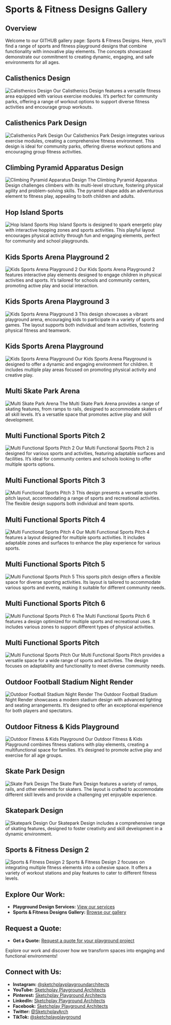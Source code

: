 # Sports & Fitness Designs Gallery

## Overview
Welcome to our GITHUB gallery page: Sports & Fitness Designs. Here, you’ll find a range of sports and fitness playground designs that combine functionality with innovative play elements. The concepts showcased demonstrate our commitment to creating dynamic, engaging, and safe environments for all ages.

## Calisthenics Design
![Calisthenics Design](https://github.com/Sketchplay-Playground-Architects/Sports-Fitness-designs/blob/main/Calisthenics%20Design.jpg)
Our Calisthenics Design features a versatile fitness area equipped with various exercise modules. It’s perfect for community parks, offering a range of workout options to support diverse fitness activities and encourage group workouts.

## Calisthenics Park Design
![Calisthenics Park Design](https://github.com/Sketchplay-Playground-Architects/Sports-Fitness-designs/blob/main/Calisthenics%20park%20design.jpg)
Our Calisthenics Park Design integrates various exercise modules, creating a comprehensive fitness environment. This design is ideal for community parks, offering diverse workout options and encouraging group fitness activities.

## Climbing Pyramid Apparatus Design
![Climbing Pyramid Apparatus Design](https://github.com/Sketchplay-Playground-Architects/Sports-Fitness-designs/blob/main/Climbing%20Pyramid%20Apparatus%20Design.jpg)
The Climbing Pyramid Apparatus Design challenges climbers with its multi-level structure, fostering physical agility and problem-solving skills. The pyramid shape adds an adventurous element to fitness play, appealing to both children and adults.

## Hop Island Sports
![Hop Island Sports](https://github.com/Sketchplay-Playground-Architects/Sports-Fitness-designs/blob/main/Hop%20Island%20Sports.jpg)
Hop Island Sports is designed to spark energetic play with interactive hopping zones and sports activities. This playful layout encourages physical activity through fun and engaging elements, perfect for community and school playgrounds.

## Kids Sports Arena Playground 2
![Kids Sports Arena Playground 2](https://github.com/Sketchplay-Playground-Architects/Sports-Fitness-designs/blob/main/Kids%20Sports%20Arena%20Playground%202.jpg)
Our Kids Sports Arena Playground 2 features interactive play elements designed to engage children in physical activities and sports. It’s tailored for schools and community centers, promoting active play and social interaction.

## Kids Sports Arena Playground 3
![Kids Sports Arena Playground 3](https://github.com/Sketchplay-Playground-Architects/Sports-Fitness-designs/blob/main/Kids%20Sports%20Arena%20Playground%203.jpg)
This design showcases a vibrant playground arena, encouraging kids to participate in a variety of sports and games. The layout supports both individual and team activities, fostering physical fitness and teamwork.

## Kids Sports Arena Playground
![Kids Sports Arena Playground](https://github.com/Sketchplay-Playground-Architects/Sports-Fitness-designs/blob/main/Kids%20Sports%20Arena%20Playground.jpg)
Our Kids Sports Arena Playground is designed to offer a dynamic and engaging environment for children. It includes multiple play areas focused on promoting physical activity and creative play.

## Multi Skate Park Arena
![Multi Skate Park Arena](https://github.com/Sketchplay-Playground-Architects/Sports-Fitness-designs/blob/main/Multi%20Skate%20Park%20Arena.jpg)
The Multi Skate Park Arena provides a range of skating features, from ramps to rails, designed to accommodate skaters of all skill levels. It’s a versatile space that promotes active play and skill development.

## Multi Functional Sports Pitch 2
![Multi Functional Sports Pitch 2](https://github.com/Sketchplay-Playground-Architects/Sports-Fitness-designs/blob/main/Multi%20Functional%20Sports%20Pitch%202.jpg)
Our Multi Functional Sports Pitch 2 is designed for various sports and activities, featuring adaptable surfaces and facilities. It’s ideal for community centers and schools looking to offer multiple sports options.

## Multi Functional Sports Pitch 3
![Multi Functional Sports Pitch 3](https://github.com/Sketchplay-Playground-Architects/Sports-Fitness-designs/blob/main/Multi%20Functional%20Sports%20Pitch%203.jpg)
This design presents a versatile sports pitch layout, accommodating a range of sports and recreational activities. The flexible design supports both individual and team sports.

## Multi Functional Sports Pitch 4
![Multi Functional Sports Pitch 4](https://github.com/Sketchplay-Playground-Architects/Sports-Fitness-designs/blob/main/Multi%20Functional%20Sports%20Pitch%204.jpg)
Our Multi Functional Sports Pitch 4 features a layout designed for multiple sports activities. It includes adaptable zones and surfaces to enhance the play experience for various sports.

## Multi Functional Sports Pitch 5
![Multi Functional Sports Pitch 5](https://github.com/Sketchplay-Playground-Architects/Sports-Fitness-designs/blob/main/Multi%20Functional%20Sports%20Pitch%205.jpg)
This sports pitch design offers a flexible space for diverse sporting activities. Its layout is tailored to accommodate various sports and events, making it suitable for different community needs.

## Multi Functional Sports Pitch 6
![Multi Functional Sports Pitch 6](https://github.com/Sketchplay-Playground-Architects/Sports-Fitness-designs/blob/main/Multi%20Functional%20Sports%20Pitch%206.jpg)
The Multi Functional Sports Pitch 6 features a design optimized for multiple sports and recreational uses. It includes various zones to support different types of physical activities.

## Multi Functional Sports Pitch
![Multi Functional Sports Pitch](https://github.com/Sketchplay-Playground-Architects/Sports-Fitness-designs/blob/main/Multi%20Functional%20Sports%20Pitch.jpg)
Our Multi Functional Sports Pitch provides a versatile space for a wide range of sports and activities. The design focuses on adaptability and functionality to meet diverse community needs.

## Outdoor Football Stadium Night Render
![Outdoor Football Stadium Night Render](https://github.com/Sketchplay-Playground-Architects/Sports-Fitness-designs/blob/main/Outdoor%20Football%20Stadium%20Night%20Render.jpg)
The Outdoor Football Stadium Night Render showcases a modern stadium design with advanced lighting and seating arrangements. It’s designed to offer an exceptional experience for both players and spectators.

## Outdoor Fitness & Kids Playground
![Outdoor Fitness & Kids Playground](https://github.com/Sketchplay-Playground-Architects/Sports-Fitness-designs/blob/main/Outdoor%20fitness%20&%20kids%20playground.jpg)
Our Outdoor Fitness & Kids Playground combines fitness stations with play elements, creating a multifunctional space for families. It’s designed to promote active play and exercise for all age groups.

## Skate Park Design
![Skate Park Design](https://github.com/Sketchplay-Playground-Architects/Sports-Fitness-designs/blob/main/Skate%20Park%20Design.jpg)
The Skate Park Design features a variety of ramps, rails, and other elements for skaters. The layout is crafted to accommodate different skill levels and provide a challenging yet enjoyable experience.

## Skatepark Design
![Skatepark Design](https://github.com/Sketchplay-Playground-Architects/Sports-Fitness-designs/blob/main/Skatepark%20Design%20.jpg)
Our Skatepark Design includes a comprehensive range of skating features, designed to foster creativity and skill development in a dynamic environment.

## Sports & Fitness Design 2
![Sports & Fitness Design 2](https://github.com/Sketchplay-Playground-Architects/Sports-Fitness-designs/blob/main/Sports%20&%20Fitness%20Design%202.jpg)
Sports & Fitness Design 2 focuses on integrating multiple fitness elements into a cohesive space. It offers a variety of workout stations and play features to cater to different fitness levels.

## Explore Our Work:
- **Playground Design Services:** [View our services](https://www.sketchplay.co.uk/playground-design-services?pgid=lt9wh4pw-2c6e0542-206a-485d-a166-75b64362f2c6)
- **Sports & Fitness Designs Gallery:** [Browse our gallery](https://www.sketchplay.co.uk/sports-fitness-designs-gallery)

## Request a Quote:
- **Get a Quote:** [Request a quote for your playground project](https://www.sketchplay.co.uk/playground-quotes)

Explore our work and discover how we transform spaces into engaging and functional environments!

## Connect with Us:
- **Instagram:** [@sketchplayplaygroundarchitects](https://www.instagram.com/sketchplayplaygroundarchitects)
- **YouTube:** [Sketchplay Playground Architects](https://www.youtube.com/@SketchplayPlaygroundArchitect)
- **Pinterest:** [Sketchplay Playground Architects](https://www.pinterest.co.uk/sketchplayplaygroundarchitects)
- **LinkedIn:** [Sketchplay Playground Architects](https://www.linkedin.com/company/sketchplay-playground-architects)
- **Facebook:** [Sketchplay Playground Architects](https://www.facebook.com/sketchplay.playground.architects)
- **Twitter:** [@SketchplayArch](https://twitter.com/SketchplayArch)
- **TikTok:** [@sketchplayplayground](https://www.tiktok.com/@sketchplayplayground)
